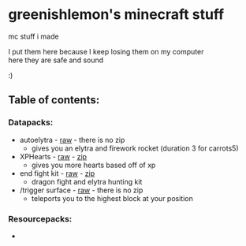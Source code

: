 # greenishlemon's minecraft stuff
mc stuff i made

I put them here because I keep losing them on my computer\
here they are safe and sound

:)


## Table of contents:
### Datapacks:
- autoelytra - [raw](./raw%20datapacks/autoelytra) - there is no zip
    - gives you an elytra and firework rocket (duration 3 for carrots5)
- XPHearts - [raw](./raw%20datapacks/xp_heart) - [zip](./zipped%20datapacks)
    - gives you more hearts based off of xp
- end fight kit - [raw](./raw%20datapacks/end_fight_kit_datapack) - [zip](./zipped%20datapacks)
    - dragon fight and elytra hunting kit
- /trigger surface - [raw](./raw%20datapacks/surface%20command) - there is no zip
    - teleports you to the highest block at your position
### Resourcepacks:
- 
